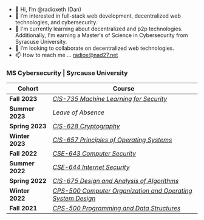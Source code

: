 - 👋 Hi, I’m @radioxeth (Dan)
- 👀 I’m interested in full-stack web development, decentralized web technologies, and cybersecurity.
- 🌱 I'm currently learning about decentralized and p2p technologies. Additionally, I'm earning a Master's of Science in Cybersecurity from Syracuse University.
- 💞️ I’m looking to collaborate on decentralized web technologies.
- 📫 How to reach me ... radiox@nad27.net

<!---
radioxeth/radioxeth is a ✨ special ✨ repository because its `README.md` (this file) appears on your GitHub profile.
You can click the Preview link to take a look at your changes.
--->
### MS Cybersecurity | Syrcause University

|Cohort|Course|
|---|---|
|**Fall 2023**|*[CIS-735 Machine Learning for Security](https://github.com/radioxeth/cis-735-machine-learning-for-security/blob/main/README.md#cis-735-machine-learning-for-security)*|
|**Summer 2023**|*Leave of Absence*|
|**Spring 2023**|*[CIS-628 Cryptography](https://github.com/radioxeth/cis-628-cryptography/blob/main/README.md#cis-628-cryptography)*|
|**Winter 2023**|*[CIS-657 Principles of Operating Systems](https://github.com/radioxeth/cis-657-principles-of-operating-systems/blob/main/README.md#cis-657-principles-of-operating-systems)*|
|**Fall 2022**|[*CSE-643 Computer Security*](https://github.com/radioxeth/cse-643-computer-security/blob/main/README.md#cse-643-computer-security)|
|**Summer 2022**|[*CSE-644 Internet Security*](https://github.com/radioxeth/cse-644-internet-security/blob/main/README.md#cse-644-internet-security)|
|**Spring 2022**|[*CIS-675 Design and Analysis of Algorithms*](https://github.com/radioxeth/cis-675-algorithms)|
|**Winter 2022**|[*CPS-500 Computer Organization and Operating System Design*](https://github.com/radioxeth/cps-500-computer-organization-and-os-design)|
|**Fall 2021**|[*CPS-500 Programming and Data Structures*](https://github.com/radioxeth/cps-500-programming-and-data-structures)|
